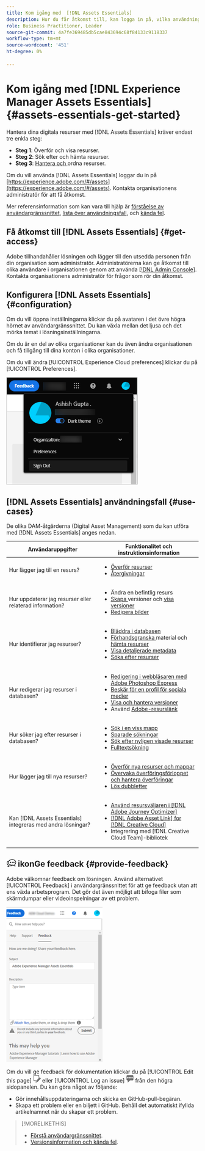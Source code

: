 ```yaml
---
title: Kom igång med  [!DNL Assets Essentials]
description: Hur du får åtkomst till, kan logga in på, vilka användningsfall som stöds och kända problem i [!DNL Assets Essentials].
role: Business Practitioner, Leader
source-git-commit: 4a7fe369485db5cae843694c68f84133c9118337
workflow-type: tm+mt
source-wordcount: '451'
ht-degree: 0%

---
```


# Kom igång med [!DNL Experience Manager Assets Essentials] {#assets-essentials-get-started}

<!-- TBD: Make links for these steps. -->

Hantera dina digitala resurser med [!DNL Assets Essentials] kräver endast tre enkla steg:

* **Steg 1**:  [](/help/add-delete.md) Överför och  [](/help/navigate-view.md) visa resurser.
* **Steg 2**:  [](/help/search.md) Sök efter och  [](/help/manage-organize.md#download) hämta resurser.
* **Steg 3**:  [Hantera och ](/help/manage-organize.md) ordna resurser.

Om du vill använda [!DNL Assets Essentials] loggar du in på [https://experience.adobe.com/#/assets](https://experience.adobe.com/#/assets). Kontakta organisationens administratör för att få åtkomst.

Mer referensinformation som kan vara till hjälp är [förståelse av användargränssnittet](/help/navigate-view.md), [lista över användningsfall](#use-cases), <!-- TBD: [supported file types](/help/supported-file-formats.md), --> och [kända fel](/help/release-notes.md#known-issues).

## Få åtkomst till [!DNL Assets Essentials] {#get-access}

Adobe tillhandahåller lösningen och lägger till den utsedda personen från din organisation som administratör. Administratörerna kan ge åtkomst till olika användare i organisationen genom att använda [[!DNL Admin Console]](https://helpx.adobe.com/enterprise/admin-guide.html/enterprise/using/welcome.ug.html). Kontakta organisationens administratör för frågor som rör din åtkomst.

## Konfigurera [!DNL Assets Essentials] {#configuration}

Om du vill öppna inställningarna klickar du på avataren i det övre högra hörnet av användargränssnittet. Du kan växla mellan det ljusa och det mörka temat i lösningsinställningarna.

Om du är en del av olika organisationer kan du även ändra organisationen och få tillgång till dina konton i olika organisationer.

Om du vill ändra [!UICONTROL Experience Cloud preferences] klickar du på [!UICONTROL Preferences].

![Inställning för växling av mörkt och ljust tema](assets/theme-change.png)

<!-- TBD: What can admins configure? What more can users configure? Any doc that describes Exp Cloud preferences? 
Metadata forms is out of the scope of 6/17 GA. When the functionality is added, link to it from here. It is about configuring metadata UI. -->

<!-- TBD: This section contains beta-specific video that will be updated post-GA.

## Login experience {#login-experience}

When logging in, after providing the credentials, you can be prompted to select an account. In this case, select `Company or School Account` to proceed.

![Select an account to login](assets/do-not-localize/login-experience.gif)
-->

## [!DNL Assets Essentials] användningsfall {#use-cases}

De olika DAM-åtgärderna (Digital Asset Management) som du kan utföra med [!DNL Assets Essentials] anges nedan.

| Användaruppgifter | Funktionalitet och instruktionsinformation |
|-----|------|
| Hur lägger jag till en resurs? | <ul> <li> [Överför resurser](/help/add-delete.md) </li> <li> [Återgivningar](/help/add-delete.md#renditions) </li> </ul> |
| Hur uppdaterar jag resurser eller relaterad information? | <ul> <li>Ändra en befintlig resurs</li> <li>[Skapa ](/help/manage-organize.md#create-versions) versioner och  [visa versioner](/help/navigate-view.md#view-versions)</li> <li>[Redigera bilder](/help/edit-images.md)</li> </ul> |
| Hur identifierar jag resurser? | <ul> <li>[Bläddra i databasen](/help/navigate-view.md#view-assets-and-details) </li> <li> [Förhandsgranska ](/help/navigate-view.md#preview-assets) material och  [hämta resurser](/help/manage-organize.md) </li> <li>[Visa detaljerade metadata](/help/metadata.md) </li> <li>[Söka efter resurser](/help/search.md)</li></ul> |
| Hur redigerar jag resurser i databasen? | <ul> <li>[Redigering i webbläsaren med Adobe Photoshop Express](/help/edit-images.md)</li> <li>[Beskär för en profil för sociala medier](/help/edit-images.md#crop-straighten-images)</li> <li>[Visa och hantera versioner](/help/manage-organize.md#create-versions)</li> <li>Använd [Adobe-resurslänk](/help/integration.md#integrations)</ul></ul> |
| Hur söker jag efter resurser i databasen? | <ul> <li>[Sök i en viss mapp](/help/search.md)</li> <li>[Sparade sökningar](/help/search.md)</li> <li>[Sök efter nyligen visade resurser](/help/search.md)</li> <li>[Fulltextsökning](/help/search.md) |
| Hur lägger jag till nya resurser? | <ul> <li>[Överför nya resurser och mappar](/help/add-delete.md#add-assets)</li> <li>[Övervaka överföringsförloppet och hantera överföringar](/help/add-delete.md)</li> <li>[Lös dubbletter](/help/add-delete.md#resolve-upload-fails)</li> </ul> |
| Kan [!DNL Assets Essentials] integreras med andra lösningar? | <ul> <li>[Använd resursväljaren i [!DNL Adobe Journey Optimizer]](/help/integration.md)</li> <li>[[!DNL Adobe Asset Link] for [!DNL Creative Cloud]](/help/integration.md)</li> <li>Integrering med [!DNL Creative Cloud Team]-bibliotek</li> </ul> |

<!--TBD: Merge in above table when these use cases are documented/available.
| How do I delete assets? | <ul> <li>[Delete assets](/help/manage-organize.md)</li> <li>Recover deleted assets</li> <li>Permanently delete assets</li> </ul> |
| How do I share assets or find shared assets? | <ul> <li>Shared by me</li> <li>Shared with me</li> <li>Share for comments and review</li> <li>Unshare assets</li> </ul> |
| How do I collaborate with others and get my assets reviewed | <ul> <li>Share for review</li> <li>Provide comments. Resolve and filter comments</li> <li>Annotations on images</li> <li>Assign tasks to specific users and prioritize</li> </ul> |
-->

## ![feedback-](assets/do-not-localize/feedback-icon.png) ikonGe feedback {#provide-feedback}

Adobe välkomnar feedback om lösningen. Använd alternativet [!UICONTROL Feedback] i användargränssnittet för att ge feedback utan att ens växla arbetsprogram. Det gör det även möjligt att bifoga filer som skärmdumpar eller videoinspelningar av ett problem.

![feedback-alternativ i gränssnittet](assets/feedback-panel.png)

Om du vill ge feedback för dokumentation klickar du på [!UICONTROL Edit this page] ![redigera sidan](assets/do-not-localize/edit-page.png) eller [!UICONTROL Log an issue] ![skapa ett GitHub-problem](assets/do-not-localize/github-issue.png) från den högra sidopanelen. Du kan göra något av följande:

* Gör innehållsuppdateringarna och skicka en GitHub-pull-begäran.
* Skapa ett problem eller en biljett i GitHub. Behåll det automatiskt ifyllda artikelnamnet när du skapar ett problem.

>[!MORELIKETHIS]
>
>* [Förstå användargränssnittet](/help/navigate-view.md).
>* [Versionsinformation och kända fel](/help/release-notes.md).


<!-- TBD: 
>* [Supported file types](/help/supported-file-formats.md).
-->
